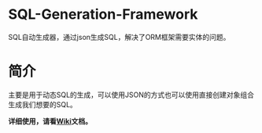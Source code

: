 # SQL-Generation-Framework
SQL自动生成器，通过json生成SQL，解决了ORM框架需要实体的问题。

# 简介
主要是用于动态SQL的生成，可以使用JSON的方式也可以使用直接创建对象组合生成我们想要的SQL。

**详细使用，请看[Wiki](https://github.com/HWYWL/SQL-Generation-Framework/wiki)文档。**